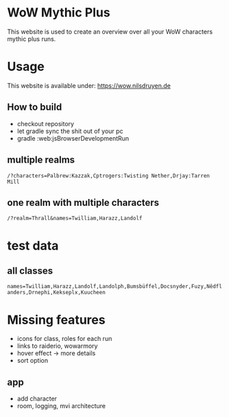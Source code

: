 # WoW  Mythic Plus

This website is used to create an overview over all your WoW characters mythic plus runs.

# Usage

This website is available under: https://wow.nilsdruyen.de

## How to build
- checkout repository
- let gradle sync the shit out of your pc
- gradle :web:jsBrowserDevelopmentRun

## multiple realms

`/?characters=Palbrew:Kazzak,Cptrogers:Twisting Nether,Drjay:Tarren Mill`

## one realm with multiple characters

`/?realm=Thrall&names=Twilliam,Harazz,Landolf`

# test data

## all classes

`names=Twilliam,Harazz,Landolf,Landolph,Bumsbüffel,Docsnyder,Fuzy,Nêdflanders,Drnephi,Kekseplx,Kuucheen`

# Missing features

- icons for class, roles for each run
- links to raiderio, wowarmory
- hover effect -> more details
- sort option

## app
- add character
- room, logging, mvi architecture